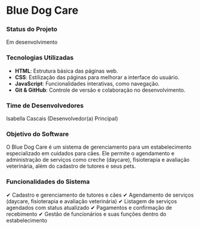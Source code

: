 # Blue Dog Care

### Status do Projeto
Em desenvolvimento 

### Tecnologias Utilizadas
- **HTML**: Estrutura básica das páginas web.
- **CSS**: Estilização das páginas para melhorar a interface do usuário.
- **JavaScript**: Funcionalidades interativas, como navegação.
- **Git & GitHub**: Controle de versão e colaboração no desenvolvimento.

### Time de Desenvolvedores
Isabella Cascais (Desenvolvedor(a) Principal)

### Objetivo do Software
O Blue Dog Care é um sistema de gerenciamento para um estabelecimento especializado em cuidados para cães. Ele permite o agendamento e administração de serviços como creche (daycare), fisioterapia e avaliação veterinária, além do cadastro de tutores e seus pets.

### Funcionalidades do Sistema
✔ Cadastro e gerenciamento de tutores e cães
✔ Agendamento de serviços (daycare, fisioterapia e avaliação veterinária)
✔ Listagem de serviços agendados com status atualizado
✔ Pagamentos e confirmação de recebimento
✔ Gestão de funcionários e suas funções dentro do estabelecimento
